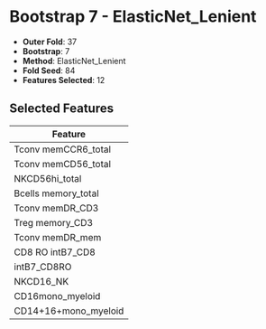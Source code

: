 # Bootstrap 7 - ElasticNet_Lenient

- **Outer Fold**: 37
- **Bootstrap**: 7
- **Method**: ElasticNet_Lenient
- **Fold Seed**: 84
- **Features Selected**: 12

## Selected Features

| Feature |
|---------|
| Tconv memCCR6_total |
| Tconv memCD56_total |
| NKCD56hi_total |
| Bcells memory_total |
| Tconv memDR_CD3 |
| Treg memory_CD3 |
| Tconv memDR_mem |
| CD8 RO intB7_CD8 |
| intB7_CD8RO |
| NKCD16_NK |
| CD16mono_myeloid |
| CD14+16+mono_myeloid |
